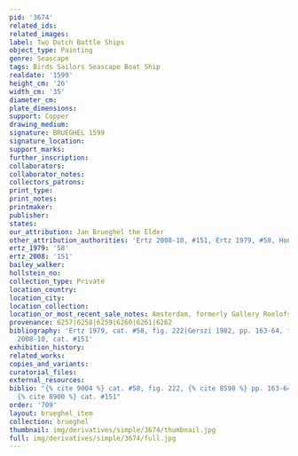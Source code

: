 ```yaml
---
pid: '3674'
related_ids: 
related_images: 
label: Two Dutch Battle Ships
object_type: Painting
genre: Seascape
tags: Birds Sailors Seascape Boat Ship
realdate: '1599'
height_cm: '26'
width_cm: '35'
diameter_cm: 
plate_dimensions: 
support: Copper
drawing_medium: 
signature: BRUEGHEL 1599
signature_location: 
support_marks: 
further_inscription: 
collaborators: 
collaborator_notes: 
collectors_patrons: 
print_type: 
print_notes: 
printmaker: 
publisher: 
states: 
our_attribution: Jan Brueghel the Elder
other_attribution_authorities: 'Ertz 2008-10, #151, Ertz 1979, #58, Honig database'
ertz_1979: '58'
ertz_2008: '151'
bailey_walker: 
hollstein_no: 
collection_type: Private
location_country: 
location_city: 
location_collection: 
location_or_most_recent_sale_notes: Amsterdam, formerly Gallery Roelofsz
provenance: 6257|6258|6259|6260|6261|6262
bibliography: 'Ertz 1979, cat. #58, fig. 222|Gerszi 1982, pp. 163-64, fig. 23|Ertz
  2008-10, cat. #151'
exhibition_history: 
related_works: 
copies_and_variants: 
curatorial_files: 
external_resources: 
biblio: "{% cite 9004 %} cat. #58, fig. 222, {% cite 8598 %} pp. 163-64, fig. 23,
  {% cite 8900 %} cat. #151"
order: '709'
layout: brueghel_item
collection: brueghel
thumbnail: img/derivatives/simple/3674/thumbnail.jpg
full: img/derivatives/simple/3674/full.jpg
---
```

